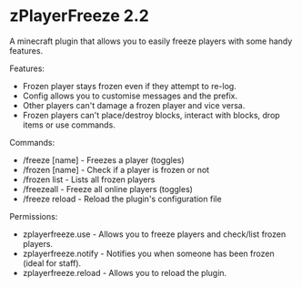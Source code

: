 # zPlayerFreeze 2.2
A minecraft plugin that allows you to easily freeze players with some handy features. 

Features:
- Frozen player stays frozen even if they attempt to re-log.
- Config allows you to customise messages and the prefix.
- Other players can't damage a frozen player and vice versa.
- Frozen players can't place/destroy blocks, interact with blocks, drop items or use commands.

Commands:
- /freeze [name] - Freezes a player (toggles)
- /frozen [name] - Check if a player is frozen or not
- /frozen list - Lists all frozen players
- /freezeall - Freeze all online players (toggles)
- /freeze reload - Reload the plugin's configuration file

Permissions:
- zplayerfreeze.use - Allows you to freeze players and check/list frozen players.
- zplayerfreeze.notify - Notifies you when someone has been frozen (ideal for staff).
- zplayerfreeze.reload - Allows you to reload the plugin.
